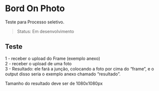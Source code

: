# Bord On Photo

Teste para Processo seletivo.

> Status: Em desenvolvimento

## Teste

1 - receber o upload do Frame (exemplo anexo)</br>
2 - receber o upload de uma foto</br>
3 - Resultado: ele fará a junção, colocando a foto por cima do “frame”, e o output disso seria o exemplo anexo chamado “resultado”.</br>

Tamanho do resultado deve ser de 1080x1080px</br>
